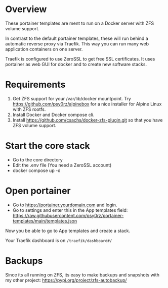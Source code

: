 # Overview

These portainer templates are ment to run on a Docker server with ZFS volume support.

In contrast to the default portainer templates, these will run behind a automatic reverse proxy via Traefik. This way you can run many web application containers on one server.

Traefik is configured to use ZeroSSL to get free SSL certificates. It uses portainer as web GUI for docker and to create new software stacks.

# Requirements

1. Get ZFS support for your /var/lib/docker mountpoint. Try <https://github.com/psy0rz/alpinebox> for a nice installer for Alpine Linux with ZFS rootfs.
2. Install Docker and Docker compose cli.
3. Install <https://github.com/csachs/docker-zfs-plugin.git> so that you have ZFS volume support.

# Start the core stack

* Go to the core directory
* Edit the .env file (You need a ZeroSSL account)
* docker compose up -d

# Open portainer

* Go to <https://portainer.yourdomain.com> and login.
* Go to settings and enter this in the App templates field: <https://raw.githubusercontent.com/psy0rz/portainer-templates/main/templates.json>

Now you be able to go to App templates and create a stack.

Your Traefik dashboard is on `/traefik/dashboard#/`

# Backups

Since its all running on ZFS, its easy to make backups and snapshots with my other project: <https://pypi.org/project/zfs-autobackup/>

